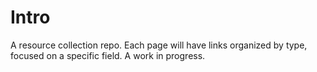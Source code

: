 Intro
===============
A resource collection repo. Each page will have links organized by type, focused on a specific field. A work in progress.